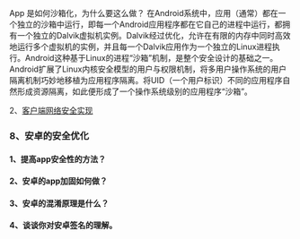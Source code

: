 App 是如何沙箱化，为什么要这么做？
在Android系统中，应用（通常）都在一个独立的沙箱中运行，即每一个Android应用程序都在它自己的进程中运行，都拥有一个独立的Dalvik虚拟机实例。Dalvik经过优化，允许在有限的内存中同时高效地运行多个虚拟机的实例，并且每一个Dalvik应用作为一个独立的Linux进程执行。Android这种基于Linux的进程“沙箱”机制，是整个安全设计的基础之一。
Android扩展了Linux内核安全模型的用户与权限机制，将多用户操作系统的用户隔离机制巧妙地移植为应用程序隔离。将UID（一个用户标识）不同的应用程序自然形成资源隔离，如此便形成了一个操作系统级别的应用程序“沙箱”。



2、[客户端网络安全实现](http://mrpeak.cn/blog/encrypt/)

### 8、安卓的安全优化

#### 1、提高app安全性的方法？


#### 2、安卓的app加固如何做？


#### 3、安卓的混淆原理是什么？


#### 4、谈谈你对安卓签名的理解。